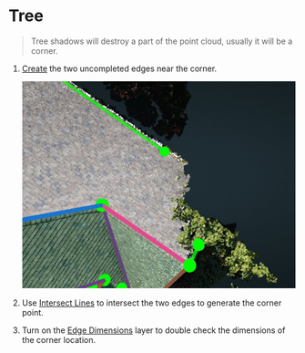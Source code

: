 # Tree

> Tree shadows will destroy a part of the point cloud, usually it will be a corner.

1. [Create](../basic-function/geometry/create.md) the two uncompleted edges near the corner.

   ![](../.gitbook/assets/2.jpg)

2. Use [Intersect Lines](../advanced-function/intersect-lines.md) to intersect the two edges to generate the corner point.
3. Turn on the [Edge Dimensions](../layers/edges.md) layer to double check the dimensions of the corner location.

